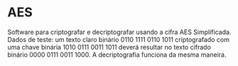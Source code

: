 # AES
Software para criptografar e decriptografar usando a cifra AES Simplificada. Dados de teste: um texto claro binário 0110 1111 0110 1011 criptografado com uma chave binária 1010 0111 0011 1011 deverá resultar no texto cifrado binário 0000 0111 0011 1000. A decriptografia funciona da mesma maneira.

